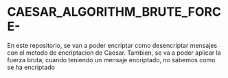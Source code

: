 # CAESAR_ALGORITHM_BRUTE_FORCE-
En este repositorio, se van a poder encriptar como desencriptar mensajes con el metodo de encriptacion de Caesar. Tambien, se va a poder aplicar la fuerza bruta, cuando teniendo un mensaje encriptado, no sabemos como se ha encriptado
